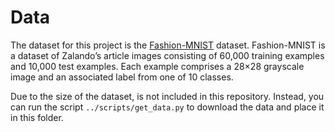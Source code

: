 # Data
The dataset for this project is the [Fashion-MNIST](https://github.com/zalandoresearch/fashion-mnist) dataset. Fashion-MNIST is a dataset of Zalando’s article images consisting of 60,000 training examples and 10,000 test examples. Each example comprises a 28×28 grayscale image and an associated label from one of 10 classes.

Due to the size of the dataset, is not included in this repository. Instead, you can run the script `../scripts/get_data.py` to download the data and place it in this folder.